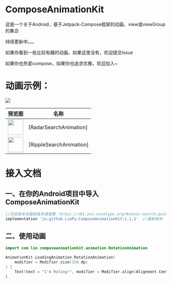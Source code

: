 # ComposeAnimationKit

这是一个关于Android，基于Jetpack-Compose框架的动画、view或viewGroup的集合

持续更新中。。。

如果你看到一些比较有趣的动画，如果这里没有，欢迎提交issue

如果你也热爱compose，如果你也追求优雅，欢迎加入~

# 动画示例：

<img src="https://gitee.com/lie_py/compose-animation-kit-preview/raw/main/SamplePreview/SamplePage2023_1_14.gif"/>

| 预览图                                                                                                                                            | 名称                      |
|------------------------------------------------------------------------------------------------------------------------------------------------|-------------------------|
| <img src="https://gitee.com/lie_py/compose-animation-kit-preview/raw/main/SearchAnimation/RadarSearchAnimation.gif" width="48" height="48" />  | [RadarSearchAnimation]  |
| <img src="https://gitee.com/lie_py/compose-animation-kit-preview/raw/main/SearchAnimation/RippleSearchAnimation.gif" width="48" height="48" /> | [RippleSearchAnimation] |

# 接入文档

## 一、在你的Android项目中导入ComposeAnimationKit

```groovy
//历史版本及最新版本请查看：https://s01.oss.sonatype.org/#nexus-search;quick~ComposeAnimationKit
implementation 'io.github.LiePy:ComposeAnimationKit:1.1.2'  //最新版本
```

## 二、使用动画

```kotlin
import com.lie.composeanimationkit.animation.RotationAnimation

AnimationKit.LoadingAnimation.RotationAnimation(
    modifier = Modifier.size(150.dp)
) {
    Text(text = "I'm Roting~", modifier = Modifier.align(Alignment.Center))
}
```

